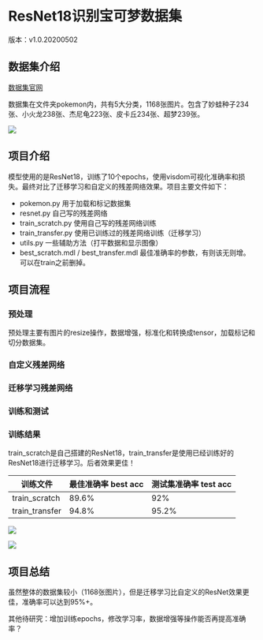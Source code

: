# ResNet18识别宝可梦数据集

版本：v1.0.20200502

## 数据集介绍

[数据集官网](https://www.pyimagesearch.com/2018/04/16/keras-and-convolutional-neural-networks-cnns/)

数据集在文件夹pokemon内，共有5大分类，1168张图片。包含了妙蛙种子234张、小火龙238张、杰尼龟223张、皮卡丘234张、超梦239张。

![](https://upload-images.jianshu.io/upload_images/19723859-8cd090015c847719.png?imageMogr2/auto-orient/strip%7CimageView2/2/w/1240)

## 项目介绍

模型使用的是ResNet18，训练了10个epochs，使用visdom可视化准确率和损失。最终对比了迁移学习和自定义的残差网络效果。项目主要文件如下：

- pokemon.py 用于加载和标记数据集
- resnet.py 自己写的残差网络
- train_scratch.py 使用自己写的残差网络训练
- train_transfer.py 使用已训练过的残差网络训练（迁移学习）
- utils.py 一些辅助方法（打平数据和显示图像）
- best_scratch.mdl / best_transfer.mdl 最佳准确率的参数，有则该无则增。可以在train之前删掉。

## 项目流程

### 预处理

预处理主要有图片的resize操作，数据增强，标准化和转换成tensor，加载标记和切分数据集。

### 自定义残差网络

### 迁移学习残差网络

### 训练和测试

### 训练结果

train_scratch是自己搭建的ResNet18，train_transfer是使用已经训练好的ResNet18进行迁移学习。后者效果更佳！

| 训练文件       | 最佳准确率 best acc | 测试集准确率 test acc |
| -------------- | ------------------- | --------------------- |
| train_scratch  | 89.6%               | 92%                   |
| train_transfer | 94.8%               | 95.2%                 |

![](https://upload-images.jianshu.io/upload_images/19723859-9b6c3e2d101f38a7.png?imageMogr2/auto-orient/strip%7CimageView2/2/w/1240)

![](https://upload-images.jianshu.io/upload_images/19723859-7faa95df19e96fe0.png?imageMogr2/auto-orient/strip%7CimageView2/2/w/1240)

## 项目总结

虽然整体的数据集较小（1168张图片），但是迁移学习比自定义的ResNet效果更佳，准确率可以达到95%+。

其他待研究：增加训练epochs，修改学习率，数据增强等操作能否再提高准确率？
